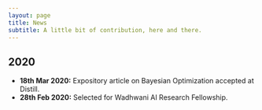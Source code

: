 ```yaml
---
layout: page
title: News
subtitle: A little bit of contribution, here and there.
---
```


## 2020

- **18th Mar 2020:** Expository article on Bayesian Optimization accepted at Distill.
- **28th Feb 2020:** Selected for Wadhwani AI Research Fellowship.
